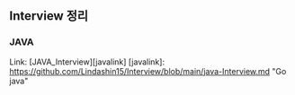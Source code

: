 ## Interview 정리
### JAVA
Link: [JAVA_Interview][javalink]
[javalink]: https://github.com/Lindashin15/Interview/blob/main/java-Interview.md "Go java"



